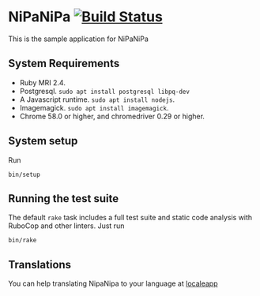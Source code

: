 # NiPaNiPa [![Build Status][ci-badge]][ci-url]

This is the sample application for NiPaNiPa

[ci-badge]: https://circleci.com/gh/deivid-rodriguez/nipanipa.svg?style=svg
[ci-url]: https://circleci.com/gh/deivid-rodriguez/nipanipa

## System Requirements

* Ruby MRI 2.4.
* Postgresql. `sudo apt install postgresql libpq-dev`
* A Javascript runtime. `sudo apt install nodejs`.
* Imagemagick. `sudo apt install imagemagick`.
* Chrome 58.0 or higher, and chromedriver 0.29 or higher.

## System setup

Run

```shell
bin/setup
```

## Running the test suite

The default `rake` task includes a full test suite and static code analysis
with RuboCop and other linters. Just run

```
bin/rake
```

## Translations

You can help translating NipaNipa to your language at
[localeapp](https://www.localeapp.com/projects/7834)
